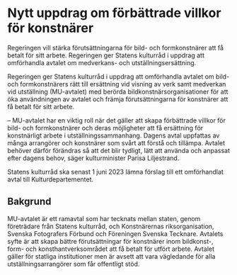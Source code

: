 # Nytt uppdrag om förbättrade villkor för konstnärer

Regeringen vill stärka förutsättningarna för bild- och formkonstnärer att få betalt för sitt arbete. Regeringen ger Statens kulturråd i uppdrag att omförhandla avtalet om medverkans- och utställningsersättning.

Regeringen ger Statens kulturråd i uppdrag att omförhandla avtalet om bild- och formkonstnärers rätt till ersättning vid visning av verk samt medverkan vid utställning (MU-avtalet) med berörda bildkonstnärsorganisationer för att öka användningen av avtalet och främja förutsättningarna för konstnärer att få betalt för sitt arbete.

– MU-avtalet har en viktig roll när det gäller att skapa förbättrade villkor för bild- och formkonstnärer och deras möjligheter att få ersättning för konstnärligt arbete i utställningssammanhang. Dagens avtal uppfattas av många arrangörer och konstnärer som svårt att förstå och tillämpa. Avtalet behöver därför förändras så att det blir tydligt, lätt att använda och anpassat efter dagens behov, säger kulturminister Parisa Liljestrand.

Statens kulturråd ska senast 1 juni 2023 lämna förslag till ett omförhandlat avtal till Kulturdepartementet.

## Bakgrund

MU-avtalet är ett ramavtal som har tecknats mellan staten, genom företrädare från Statens kulturråd, och Konstnärernas riksorganisation, Svenska Fotografers Förbund och Föreningen Svenska Tecknare. Avtalets syfte är att skapa bättre förutsättningar för konstnärer inom bildkonst-, form- och konsthantverksområdet att få betalt för utfört arbete. Avtalet gäller för statliga institutioner men är avsett att vara vägledande för alla utställningsarrangörer som får offentligt stöd.
